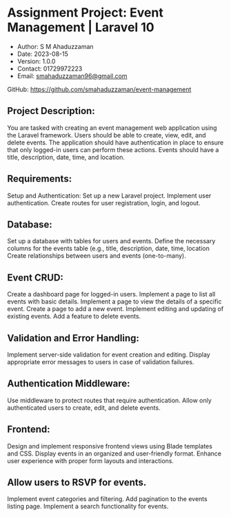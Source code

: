 # Assignment Project: Event Management | Laravel 10

- Author: S M Ahaduzzaman
- Date: 2023-08-15
- Version: 1.0.0
- Contact: 01729972223
- Email: smahaduzzaman96@gmail.com

GitHub: https://github.com/smahaduzzaman/event-management

## Project Description:
You are tasked with creating an event management web application using the Laravel framework. Users should be able to create, view, edit, and delete events. The application should have authentication in place to ensure that only logged-in users can perform these actions. Events should have a title, description, date, time, and location.

## Requirements:
Setup and Authentication:
Set up a new Laravel project.
Implement user authentication.
Create routes for user registration, login, and logout.

## Database:
Set up a database with tables for users and events.
Define the necessary columns for the events table (e.g., title, description, date, time, location
Create relationships between users and events (one-to-many).

## Event CRUD:
Create a dashboard page for logged-in users.
Implement a page to list all events with basic details.
Implement a page to view the details of a specific event.
Create a page to add a new event.
Implement editing and updating of existing events.
Add a feature to delete events.

## Validation and Error Handling:
Implement server-side validation for event creation and editing.
Display appropriate error messages to users in case of validation failures.

## Authentication Middleware:
Use middleware to protect routes that require authentication.
Allow only authenticated users to create, edit, and delete events.

## Frontend:
Design and implement responsive frontend views using Blade templates and CSS.
Display events in an organized and user-friendly format.
Enhance user experience with proper form layouts and interactions.

## Allow users to RSVP for events.
Implement event categories and filtering.
Add pagination to the events listing page.
Implement a search functionality for events.

